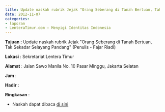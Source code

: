 ```yaml
---
title: Update naskah rubrik Jejak "Orang Seberang di Tanah Bertuan, Tak Sekadar Selayang Pandang" (Penulis - Fajar Riadi)
date: 2012-11-07
categories:
- laporan
- LenteraTimur.com – Menyigi Identitas Indonesia
---
```


**Tujuan** : Update naskah rubrik Jejak "Orang Seberang di Tanah Bertuan, Tak Sekadar Selayang Pandang" (Penulis - Fajar Riadi)

**Lokasi** : Sekretariat Lentera Timur 

**Alamat** : Jalan Sawo Manila No. 10 Pasar Minggu, Jakarta Selatan

**Jam** : 

**Hadir** :  


**Ringkasan** : 
* Naskah dapat dibaca [di sini](http://www.lenteratimur.com/2012/11/orang-seberang-di-tanah-bertuan-tak-sekadar-selayang-pandang/)
